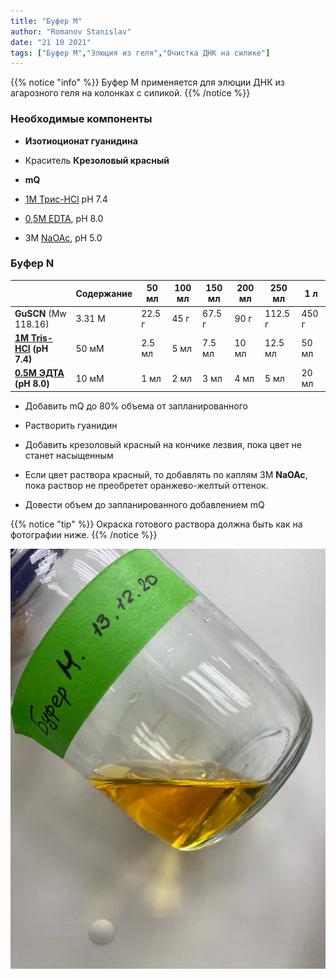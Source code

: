 ```yaml
---
title: "Буфер M"
author: "Romanov Stanislav"
date: "21 10 2021"
tags: ["Буфер M","Элюция из геля","Очистка ДНК на силике"]
---
```


{{% notice "info" %}}
Буфер M применяется для элюции ДНК из агарозного геля на колонках с силикой.
{{% /notice %}}

### Необходимые компоненты

-   **Изотиоционат гуанидина**

-   Краситель **Крезоловый красный**

-   **mQ**

-   [1М Трис-HCl](/labreagents/buffers/tris) pH 7.4

-   [0,5M EDTA](/labreagents/buffers/edta), pH 8.0

-   3M [NaOAc](/labreagents/buffers/naoac), pH 5.0

### Буфер N

|                                                           | Содержание | 50 мл  | 100 мл | 150 мл | 200 мл | 250 мл  | 1 л   |
|-----------------------------------------------------------|------------|--------|--------|--------|--------|---------|-------|
| **GuSCN** (Mw 118.16)                                     | 3.31 М     | 22.5 г | 45 г   | 67.5 г | 90 г   | 112.5 г | 450 г |
| [**1M Tris-HCl**](/labreagents/buffers/tris) **(pH 7.4)** | 50 мМ      | 2.5 мл | 5 мл   | 7.5 мл | 10 мл  | 12.5 мл | 50 мл |
| [**0.5М ЭДТА**](/labreagents/buffers/edta) **(pH 8.0)**   | 10 мМ      | 1 мл   | 2 мл   | 3 мл   | 4 мл   | 5 мл    | 20 мл |

-   Добавить mQ до 80% объема от запланированного

-   Растворить гуанидин

-   Добавить крезоловый красный на кончике лезвия, пока цвет не станет насыщенным

-   Если цвет раствора красный, то добавлять по каплям 3M **NaOAc**, пока раствор не преобретет оранжево-желтый оттенок.

-   Довести объем до запланированного добавлением mQ

{{% notice "tip" %}}
Окраска готового раствора должна быть как на фотографии ниже.
{{% /notice %}}

<img src="_index.files/BufferM.jpg" class="shadow" style="width" />
